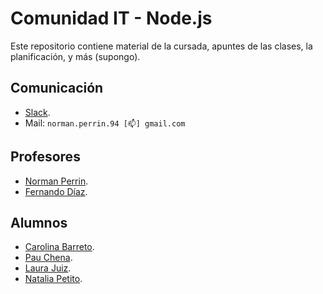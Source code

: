 ﻿# Comunidad IT - Node.js

Este repositorio contiene material de la cursada, apuntes de las clases, la planificación, y más (supongo).

## Comunicación

- [Slack](https://comit-nodejs.slack.com).
- Mail: `norman.perrin.94 [📫] gmail.com`

## Profesores

- [Norman Perrin](https://github.com/normanperrin).
- [Fernando Díaz](https://github.com/ferdiaz93).


## Alumnos

- [Carolina Barreto](https://github.com/caro-barreto).
- [Pau Chena](https://github.com/pauchena).
- [Laura Juiz](https://github.com/laurajuanna).
- [Natalia Petito](https://github.com/nataliapetito).

